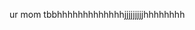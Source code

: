 ur mom tbbhhhhhhhhhhhhhjjjjjjjjjhhhhhhhh

<!---
reihakaze/reihakaze is a ✨ special ✨ repository because its `README.md` (this file) appears on your GitHub profile.
You can click the Preview link to take a look at your changes.
--->

